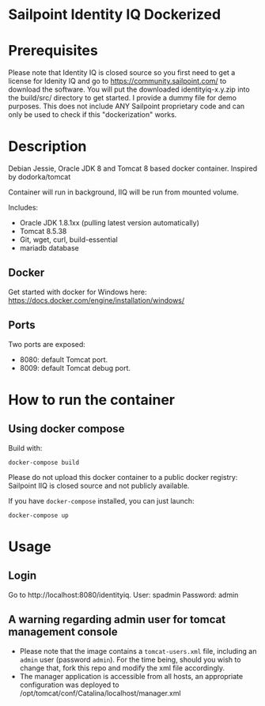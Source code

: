 Sailpoint Identity IQ Dockerized
================================

# Prerequisites

Please note that Identity IQ is closed source so you first need to get a license for Idenity IQ and go to https://community.sailpoint.com/ to download the software. You will put the downloaded identityiq-x.y.zip into the build/src/ directory to get started.
I provide a dummy file for demo purposes. This does not include ANY Sailpoint proprietary code and can only be used to check if this "dockerization" works.

# Description

Debian Jessie, Oracle JDK 8 and Tomcat 8 based docker container.
Inspired by dodorka/tomcat

Container will run in background, IIQ will be run from mounted volume. 

Includes:

 - Oracle JDK 1.8.1xx (pulling latest version automatically)
 - Tomcat 8.5.38
 - Git, wget, curl, build-essential
 - mariadb database
 
## Docker
Get started with docker for Windows here: https://docs.docker.com/engine/installation/windows/

## Ports
Two ports are exposed:

 - 8080: default Tomcat port.
 - 8009: default Tomcat debug port.

# How to run the container
## Using docker compose
Build with:
```
docker-compose build
```
Please do not upload this docker container to a public docker registry: Sailpoint IIQ is closed source and not publicly available.

If you have `docker-compose` installed, you can just launch:

```
docker-compose up
```

# Usage
## Login
Go to http://localhost:8080/identityiq. 
User: spadmin
Password: admin

## A warning regarding admin user for tomcat management console
* Please note that the image contains a `tomcat-users.xml` file, including an `admin` user (password `admin`). For the time being, should you wish to change that, fork this repo and modify the xml file accordingly.
* The manager application is accessible from all hosts, an appropriate configuration was deployed to /opt/tomcat/conf/Catalina/localhost/manager.xml
